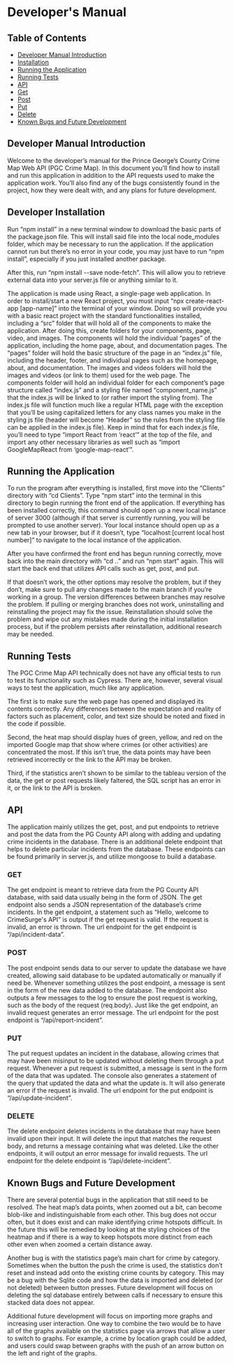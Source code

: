 <!-- Developer's Manual -->

# Developer's Manual

<!-- Developer Manual TABLE OF CONTENTS -->

## Table of Contents

- [Developer Manual Introduction ](#developer-manual-introduction)
- [Installation](#developer-installation)
- [Running the Application ](#running-the-application)
- [Running Tests](#running-tests)
- [API](#api)
- [Get](#get)
- [Post](#post)
- [Put](#put)
- [Delete](#delete)
- [Known Bugs and Future Development](#known-bugs-and-future-development)

## Developer Manual Introduction

Welcome to the developer’s manual for the Prince George’s County Crime Map Web API (PGC Crime Map). In this document you’ll find how to install and run this application in addition to the API requests used to make the application work. You’ll also find any of the bugs consistently found in the project, how they were dealt with, and any plans for future development.

## Developer Installation

Run “npm install” in a new terminal window to download the basic parts of the package.json file. This will install said file into the local node_modules folder, which may be necessary to run the application. If the application cannot run but there’s no error in your code, you may just have to run “npm install”, especially if you just installed another package.

After this, run “npm install --save node-fetch”. This will allow you to retrieve external data into your server.js file or anything similar to it.

The application is made using React, a single-page web application. In order to install/start a new React project, you must input “npx create-react-app [app-name]” into the terminal of your window. Doing so will provide you with a basic react project with the standard functionalities installed, including a “src” folder that will hold all of the components to make the application.
After doing this, create folders for your components, page, video, and images. The components will hold the individual “pages” of the application, including the home page, about, and documentation pages. The “pages” folder will hold the basic structure of the page in an “index.js” file, including the header, footer, and individual pages such as the homepage, about, and documentation. The images and videos folders will hold the images and videos (or link to them) used for the web page.
The components folder will hold an individual folder for each component’s page structure called “index.js” and a styling file named “component_name.js” that the index.js will be linked to (or rather import the styling from). The index.js file will function much like a regular HTML page with the exception that you’ll be using capitalized letters for any class names you make in the styling js file (header will become “Header” so the rules from the styling file can be applied in the index.js file). Keep in mind that for each index.js file, you’ll need to type “import React from ‘react’” at the top of the file, and import any other necessary libraries as well such as “import GoogleMapReact from ‘google-map-react’”.

<!-- The final component you’ll need to install is the sqlite functionality. Sqlite can be used to store data in a local database on the server, and can retrieve this data from APIs. In order to install sqlite on your local machine, run both “npm install --save sqlite3” and “npm install --save sqlite”. Note that you may also need to run “ “npm install sqlite sqlite3 --save”, but the first two commands should be enough.
After installing the sqlite libraries, the setup for your application should be completed. Next you may want to run the program to ensure that it works. -->

## Running the Application

To run the program after everything is installed, first move into the “Clients” directory with “cd Clients”. Type “npm start” into the terminal in this directory to begin running the front end of the application. If everything has been installed correctly, this command should open up a new local instance of server 3000 (although if that server is currently running, you will be prompted to use another server). Your local instance should open up as a new tab in your browser, but if it doesn’t, type “localhost:[current local host number]” to navigate to the local instance of the application.

After you have confirmed the front end has begun running correctly, move back into the main directory with “cd ..” and run “npm start” again. This will start the back end that utilizes API calls such as get, post, and put.

If that doesn’t work, the other options may resolve the problem, but if they don’t, make sure to pull any changes made to the main branch if you’re working in a group. The version differences between branches may resolve the problem. If pulling or merging branches does not work, uninstalling and reinstalling the project may fix the issue. Reinstallation should solve the problem and wipe out any mistakes made during the initial installation process, but if the problem persists after reinstallation, additional research may be needed.

## Running Tests

The PGC Crime Map API technically does not have any official tests to run to test its functionality such as Cypress. There are, however, several visual ways to test the application, much like any application.

The first is to make sure the web page has opened and displayed its contents correctly. Any differences between the expectation and reality of factors such as placement, color, and text size should be noted and fixed in the code if possible.

Second, the heat map should display hues of green, yellow, and red on the imported Google map that show where crimes (or other activities) are concentrated the most. If this isn’t true, the data points may have been retrieved incorrectly or the link to the API may be broken.

Third, if the statistics aren’t shown to be similar to the tableau version of the data, the get or post requests likely faltered, the SQL script has an error in it, or the link to the API is broken.

## API

The application mainly utilizes the get, post, and put endpoints to retrieve and post the data from the PG County API along with adding and updating crime incidents in the database. There is an additional delete endpoint that helps to delete particular incidents from the database. These endpoints can be found primarily in server.js, and utilize mongoose to build a database. 

### GET

The get endpoint is meant to retrieve data from the PG County API database, with said data usually being in the form of JSON. The get endpoint also sends a JSON representation of the database’s crime incidents. In the get endpoint, a statement such as “Hello, welcome to CrimeSurge's API” is output if the get request is valid. If the request is invalid, an error is thrown. The url endpoint for the get endpoint is “/api/incident-data”. 

### POST

The post endpoint sends data to our server to update the database we have created, allowing said database to be updated automatically or manually if need be. Whenever something utilizes the post endpoint, a message is sent in the form of the new data added to the database. The endpoint also outputs a few messages to the log to ensure the post request is working, such as the body of the request (req.body). Just like the get endpoint, an invalid request generates an error message. The url endpoint for the post endpoint is “/api/report-incident”. 

### PUT

The put request updates an incident in the database, allowing crimes that may have been misinput to be updated without deleting them through a put request. Whenever a put request is submitted, a message is sent in the form of the data that was updated. The console also generates a  statement of the query that updated the data and what the update is. It will also generate an error if the request is invalid. The url endpoint for the put endpoint is “/api/update-incident”. 

### DELETE

The delete endpoint deletes incidents in the database that may have been invalid upon their input. It will delete the input that matches the request body, and returns a message containing what was deleted. Like the other endpoints, it will output an error message for invalid requests. The url endpoint for the delete endpoint is “/api/delete-incident”. 

## Known Bugs and Future Development

There are several potential bugs in the application that still need to be resolved. The heat map’s data points, when zoomed out a bit, can become blob-like and indistinguishable from each other. This bug does not occur often, but it does exist and can make identifying crime hotspots difficult. In the future this will be remedied by looking at the styling choices of the heatmap and if there is a way to keep hotspots more distinct from each other even when zoomed a certain distance away.

Another bug is with the statistics page’s main chart for crime by category. Sometimes when the button the push the crime is used, the statistics don’t reset and instead add onto the existing crime counts by category. This may be a bug with the Sqlite code and how the data is imported and deleted (or not deleted) between button presses. Future development will focus on deleting the sql database entirely between calls if necessary to ensure this stacked data does not appear.

Additional future development will focus on importing more graphs and increasing user interaction. One way to combine the two would be to have all of the graphs available on the statistics page via arrows that allow a user to switch to graphs. For example, a crime by location graph could be added, and users could swap between graphs with the push of an arrow button on the left and right of the graphs.
